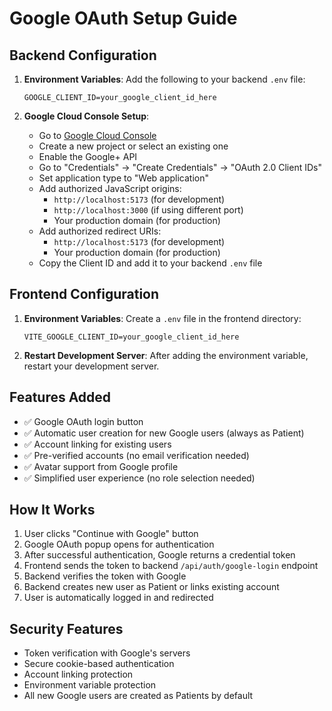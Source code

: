 # Google OAuth Setup Guide

## Backend Configuration

1. **Environment Variables**: Add the following to your backend `.env` file:
   ```
   GOOGLE_CLIENT_ID=your_google_client_id_here
   ```

2. **Google Cloud Console Setup**:
   - Go to [Google Cloud Console](https://console.cloud.google.com)
   - Create a new project or select an existing one
   - Enable the Google+ API
   - Go to "Credentials" → "Create Credentials" → "OAuth 2.0 Client IDs"
   - Set application type to "Web application"
   - Add authorized JavaScript origins:
     - `http://localhost:5173` (for development)
     - `http://localhost:3000` (if using different port)
     - Your production domain (for production)
   - Add authorized redirect URIs:
     - `http://localhost:5173` (for development)
     - Your production domain (for production)
   - Copy the Client ID and add it to your backend `.env` file

## Frontend Configuration

1. **Environment Variables**: Create a `.env` file in the frontend directory:
   ```
   VITE_GOOGLE_CLIENT_ID=your_google_client_id_here
   ```

2. **Restart Development Server**: After adding the environment variable, restart your development server.

## Features Added

- ✅ Google OAuth login button
- ✅ Automatic user creation for new Google users (always as Patient)
- ✅ Account linking for existing users
- ✅ Pre-verified accounts (no email verification needed)
- ✅ Avatar support from Google profile
- ✅ Simplified user experience (no role selection needed)

## How It Works

1. User clicks "Continue with Google" button
2. Google OAuth popup opens for authentication
3. After successful authentication, Google returns a credential token
4. Frontend sends the token to backend `/api/auth/google-login` endpoint
5. Backend verifies the token with Google
6. Backend creates new user as Patient or links existing account
7. User is automatically logged in and redirected

## Security Features

- Token verification with Google's servers
- Secure cookie-based authentication
- Account linking protection
- Environment variable protection
- All new Google users are created as Patients by default 